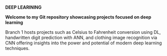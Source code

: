 **DEEP LEARINING**

**Welcome to my Git repository showcasing projects focused on deep learning**

Branch 1 hosts projects such as Celsius to Fahrenheit conversion using DL, handwritten digit prediction with ANN, and clothing image recognition via CNN
offering insights into the power and potential of modern deep learning techniques.




